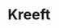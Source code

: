 ﻿---
title: 'Kreeft'
type: 'Coördinatie'
banner: '3.jpg'
images: ['1.jpg', '2.jpg', '3.jpg', '4.jpg', '5.jpg', '6.jpg', '7.jpg', '8.jpg', '9.jpg', '10.jpg']
description: 'Vernieuwen van 1ste verdieping'
baseline: 'Het gaat van een leien gevel'
---